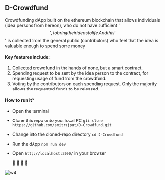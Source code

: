 ## D-Crowdfund
 Crowdfunding dApp built on the ethereum blockchain that allows individuals (idea persons from hereon), who do not have sufficient '$$', to bring their ideas to life. And this '$$' is collected from the general public (contributors) who feel that the idea is valuable enough to spend some money 

#### Key features include:
1. Collected crowdfund in the hands of none, but a smart contract.
2. Spending request to be sent by the idea person to the contract, for requesting usage of fund from the crowdfund.
3. Voting by the contributors on each spending request. Only the majority allows the requested funds to be released.

#### How to run it?

* Open the terminal

* Clone this repo onto your local PC `git clone https://github.com/smitrajput/D-Crowdfund.git`

* Change into the cloned-repo directory `cd D-Crowdfund`

* Run the dApp `npm run dev`

* Open `http://localhost:3000/` in your browser

     :tada: :tada: :tada: :tada:
 
 ![w4](https://user-images.githubusercontent.com/22425782/42152969-5a310062-7dff-11e8-9d26-0aec67bf100b.jpeg)


